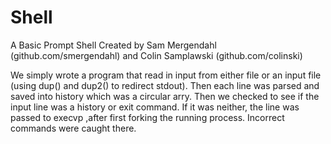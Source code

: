 # Shell
A Basic Prompt Shell
Created by Sam Mergendahl (github.com/smergendahl) and Colin Samplawski (github.com/colinski)

We simply wrote a program that read in input from either file or an input file
(using dup() and dup2() to redirect stdout). Then each line was parsed and saved 
into history which was a circular arry. Then we checked to see if the input line 
was a history or exit command. If it was neither, the line was passed to execvp
,after first forking the running process. Incorrect commands were caught there.
